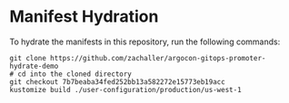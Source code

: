 # Manifest Hydration

To hydrate the manifests in this repository, run the following commands:

```shell
git clone https://github.com/zachaller/argocon-gitops-promoter-hydrate-demo
# cd into the cloned directory
git checkout 7b7beaba34fed252bb13a582272e15773eb19acc
kustomize build ./user-configuration/production/us-west-1
```

